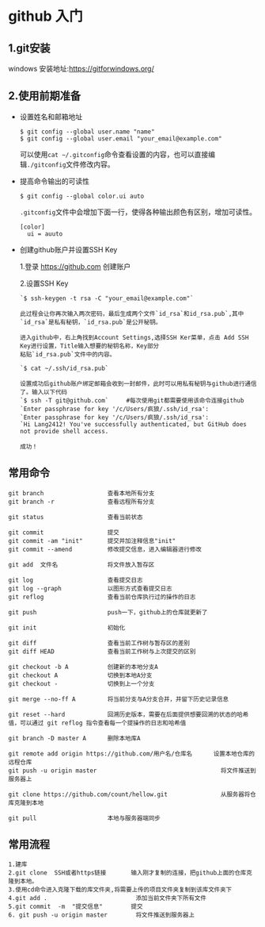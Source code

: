 # github 入门
## 1.git安装
windows 安装地址:https://gitforwindows.org/
## 2.使用前期准备
* 设置姓名和邮箱地址

    `$ git config --global user.name "name"`<br>
    `$ git config --global user.email "your_email@example.com"`
    
    可以使用`cat ~/.gitconfig`命令查看设置的内容，也可以直接编辑`./gitconfig`文件修改内容。
    
* 提高命令输出的可读性

    `$ git config --global color.ui auto`
    
    `.gitconfig`文件中会增加下面一行，使得各种输出颜色有区别，增加可读性。
    
    `[color]`<br>
    `  ui = auuto`
    
* 创建github账户并设置SSH Key

    1.登录 https://github.com 创建账户
    
    2.设置SSH Key
    
      `$ ssh-keygen -t rsa -C "your_email@example.com"`
      
      此过程会让你再次输入两次密码，最后生成两个文件`id_rsa`和id_rsa.pub`,其中`id_rsa`是私有秘钥，`id_rsa.pub`是公开秘钥。
      
      进入github中，右上角找到Account Settings,选择SSH Ker菜单，点击 Add SSH Key进行设置，Title输入想要的秘钥名称，Key部分
      粘贴`id_rsa.pub`文件中的内容。
      
      `$ cat ~/.ssh/id_rsa.pub`
      
      设置成功后github账户绑定邮箱会收到一封邮件，此时可以用私有秘钥与github进行通信了。输入以下代码
      `$ ssh -T git@github.com`		#每次使用git都需要使用该命令连接github
      `Enter passphrase for key '/c/Users/疯狼/.ssh/id_rsa':
      `Enter passphrase for key '/c/Users/疯狼/.ssh/id_rsa':
      `Hi Lang2412! You've successfully authenticated, but GitHub does not provide shell access.
      
      成功！
      
## 常用命令
       
    git branch                  查看本地所有分支
    git branch -r               查看远程所有分支
    
    git status                  查看当前状态
    
    git commit                  提交
    git commit -am "init"       提交并加注释信息"init"
    git commit --amend          修改提交信息，进入编辑器进行修改
    
    git add  文件名              将文件放入暂存区
    
    git log                     查看提交日志
    git log --graph             以图形方式查看提交日志
    git reflog                  查看当前仓库执行过的操作的日志
    
    git push                    push一下，github上的仓库就更新了
    
    git init                    初始化
    
    git diff                    查看当前工作树与暂存区的差别
    git diff HEAD               查看当前工作树与上次提交的区别
    
    git checkout -b A           创建新的本地分支A
    git checkout A              切换到本地A分支
    git checkout -              切换到上一个分支
    
    git merge --no-ff A         将当前分支与A分支合并，并留下历史记录信息
    
    git reset --hard            回溯历史版本，需要在后面提供想要回溯的状态的哈希值，可以通过 git reflog 指令查看每一个提操作的日志和哈希值
    
    git branch -D master A      删除本地库A      
    
    git remote add origin https://github.com/用户名/仓库名      设置本地仓库的远程仓库
    git push -u origin master                                   将文件推送到服务器上
    
    git clone https://github.com/count/hellow.git               从服务器将仓库克隆到本地
    
    git pull                    本地与服务器端同步

      
## 常用流程

    1.建库
    2.git clone  SSH或者https链接       输入刚才复制的连接，把github上面的仓库克隆到本地。
    3.使用cd命令进入克隆下载的库文件夹,将需要上传的项目文件夹复制到该库文件夹下
    4.git add .                         添加当前文件夹下所有文件
    5.git commit  -m  "提交信息"        提交
    6. git push -u origin master        将文件推送到服务器上
    
  
  
 
